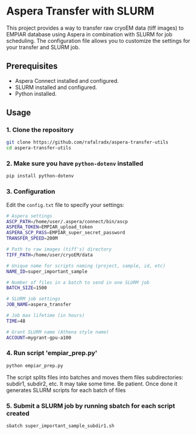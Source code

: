 # Aspera Transfer with SLURM

This project provides a way to transfer raw cryoEM data (tiff images) to EMPIAR database using Aspera in combination with SLURM for job scheduling. The configuration file allows you to customize the settings for your transfer and SLURM job.

## Prerequisites

- Aspera Connect installed and configured.
- SLURM installed and configured.
- Python installed.

## Usage 

### 1. Clone the repository
```bash
git clone https://github.com/rafalradx/aspera-transfer-utils
cd aspera-transfer-utils
```
### 2. Make sure you have `python-dotenv` installed
```bash
pip install python-dotenv
```
### 3. Configuration

Edit the `config.txt` file to specify your settings:

```bash
# Aspera settings
ASCP_PATH=/home/user/.aspera/connect/bin/ascp
ASPERA_TOKEN=EMPIAR_upload_token
ASPERA_SCP_PASS=EMPIAR_super_secret_password
TRANSFER_SPEED=200M

# Path to raw images (tiff's) directory
TIFF_PATH=/home/user/cryoEM/data

# Unique name for scripts naming (project, sample, id, etc)
NAME_ID=super_important_sample

# Number of files in a batch to send in one SLURM job
BATCH_SIZE=1500

# SLURM job settings
JOB_NAME=aspera_transfer

# Job max lifetime (in hours)
TIME=48

# Grant SLURM name (Athena style name)
ACCOUNT=mygrant-gpu-a100
```
### 4. Run script 'empiar_prep.py' 
```bash
python empiar_prep.py
```
The script splits files into batches and moves them files subdirectories: subdir1, subdir2, etc. It may take some time. Be patient.
Once done it generates SLURM scripts for each batch of files
### 5. Submit a SLURM job by running sbatch for each script created
``` bash
sbatch super_important_sample_subdir1.sh
```
